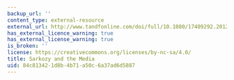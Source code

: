 ```yaml
---
backup_url: ''
content_type: external-resource
external_url: http://www.tandfonline.com/doi/full/10.1080/17409292.2012.675668
has_external_licence_warning: true
has_external_license_warning: true
is_broken: ''
license: https://creativecommons.org/licenses/by-nc-sa/4.0/
title: Sarkozy and the Media
uid: 84c81342-1d8b-4b71-a50c-6a37ad6d5887
---
```

